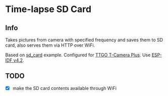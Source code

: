 # Time-lapse SD Card

## Info

Takes pictures from camera with specified frequency and saves them to SD card,
also serves them via HTTP over WiFi.

Based on [sd_card](https://github.com/espressif/esp-idf/tree/v4.2/examples/storage/sd_card) example.
Configured for [TTGO T-Camera Plus](http://www.lilygo.cn/prod_view.aspx?TypeId=50030&Id=1272&FId=t3:50030:3).
Use [ESP-IDF v4.2](https://github.com/espressif/esp-idf/tree/v4.2).

## TODO

 - [x] make the SD card contents available through WiFi
